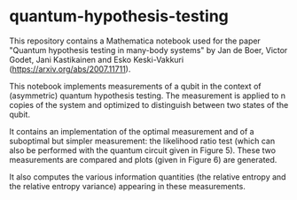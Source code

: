 # quantum-hypothesis-testing

This repository contains a Mathematica notebook used for the paper "Quantum hypothesis testing in many-body systems" by Jan de Boer, Victor Godet, Jani Kastikainen and Esko Keski-Vakkuri (https://arxiv.org/abs/2007.11711).

This notebook implements measurements of a qubit in the context of (asymmetric) quantum hypothesis testing. The measurement is applied to n copies of the system and optimized to distinguish between two states of the qubit.

It contains an implementation of the optimal measurement and of a suboptimal but simpler measurement: the likelihood ratio test (which can also be performed with the quantum circuit given in Figure 5). These two measurements are compared and plots (given in Figure 6) are generated. 

It also computes the various information quantities (the relative entropy and the relative entropy variance) appearing in these measurements.
